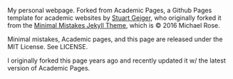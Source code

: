 My personal webpage. Forked from Academic Pages, a Github Pages template for academic websites by [Stuart Geiger](https://github.com/staeiou), who originally forked it from the [Minimal Mistakes Jekyll Theme](https://mmistakes.github.io/minimal-mistakes/), which is © 2016 Michael Rose.

Minimal mistakes, Academic pages, and this page are released under the MIT License. See LICENSE.

I originally forked this page years ago and recently updated it w/ the latest version of Academic Pages.